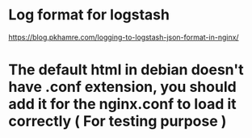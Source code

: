 # Log format for logstash
https://blog.pkhamre.com/logging-to-logstash-json-format-in-nginx/

# The default html in debian doesn't have .conf extension, you should add it for the nginx.conf to load it correctly ( For testing purpose )
